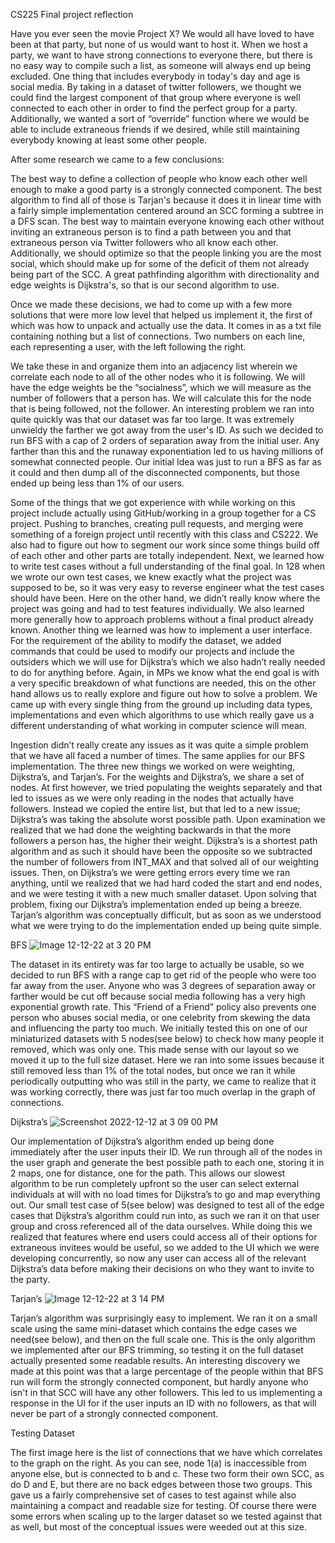 CS225 Final project reflection

Have you ever seen the movie Project X? We would all have loved to have been at that party, but none of us would want to host it. When we host a party, we want to have strong connections to everyone there, but there is no easy way to compile such a list, as someone will always end up being excluded. One thing that includes everybody in today's day and age is social media. By taking in a dataset of twitter followers, we thought we could find the largest component of that group where everyone is well connected to each other in order to find the perfect group for a party. Additionally, we wanted a sort of “override” function where we would be able to include extraneous friends if we desired, while still maintaining everybody knowing at least some other people.

After some research we came to a few conclusions: 

The best way to define a collection of people who know each other well enough to make a good party is a strongly connected component.
The best algorithm to find all of those is Tarjan's because it does it in linear time with a fairly simple implementation centered around an SCC forming a subtree in a DFS scan.
The best way to maintain everyone knowing each other without inviting an extraneous person is to find a path between you and that extraneous person via Twitter followers who all know each other. Additionally, we should optimize so that the people linking you are the most social, which should make up for some of the deficit of them not already being part of the SCC.
A great pathfinding algorithm with directionality and edge weights is Dijkstra's, so that is our second algorithm to use.

Once we made these decisions, we had to come up with a few more solutions that were more low level that helped us implement it, the first of which was how to unpack and actually use the data. It comes in as a txt file containing nothing but a list of connections. Two numbers on each line, each representing a user, with the left following the right.

 We take these in and organize them into an adjacency list wherein we correlate each node to all of the other nodes who it is following.
We will have the edge weights be the “socialness”, which we will measure as the number of followers that a person has. We will calculate this for the node that is being followed, not the follower. 
An interesting problem we ran into quite quickly was that our dataset was far too large. It was extremely unwieldy the farther we got away from the user's ID. As such we decided to run BFS with a cap of 2 orders of separation away from the  initial user. Any farther than this and the runaway exponentiation led to us having millions of somewhat connected people. Our initial Idea was just to run a BFS as far as it could and then dump all of the disconnected components, but those ended up being less than 1% of our users.


Some of the things that we got experience with while working on this project include actually using GitHub/working in a group together for a CS project. Pushing to branches, creating pull requests, and merging were something of a foreign project until recently with this class and CS222. We also had to figure out how to segment our work since some things build off of each other and other parts are totally independent. Next, we learned how to write test cases without a full understanding of the final goal. In 128 when we wrote our own test cases, we knew exactly what the project was supposed to be, so it was very easy to reverse engineer what the test cases should have been. Here on the other hand, we didn’t really know where the project was going and had to test features individually. We also learned more generally how to approach problems without a final product already known. Another thing we learned was how to implement a user interface. For the requirement of the ability to modify the dataset, we added commands that could be used to modify our projects and include the outsiders which we will use for Dijkstra’s which we also hadn’t really needed to do for anything before. Again, in MPs we know what the end goal is with a very specific breakdown of what functions are needed, this on the other hand allows us to really explore and figure out how to solve a problem. We came up with every single thing from the ground up including data types, implementations and even which algorithms to use which really gave us a different understanding of what working in computer science will mean.

Ingestion didn’t really create any issues as it was quite a simple problem that we have all faced a number of times. The same applies for our BFS implementation. The three new things we worked on were weighting, Dijkstra’s, and Tarjan’s. For the weights and Dijkstra’s, we share a set of nodes. At first however, we tried populating the weights separately and that led to issues as we were only reading in the nodes that actually have followers. Instead we copied the entire list, but that led to a new issue; Dijkstra’s was taking the absolute worst possible path. Upon examination we realized that we had done the weighting backwards in that the more followers a person has, the higher their weight. Dijkstra’s is a shortest path algorithm and as such it should have been the opposite so we subtracted the number of followers from INT_MAX and that solved all of our weighting issues. Then, on Dijkstra’s we were getting errors every time we ran anything, until we realized that we had hard coded the start and end nodes, and we were testing it with a new much smaller dataset. Upon solving that problem, fixing our Dijkstra’s implementation ended up being a breeze. Tarjan’s algorithm was conceptually difficult, but as soon as we understood what we were trying to do the implementation ended up being quite simple.

BFS
![Image 12-12-22 at 3 20 PM](https://user-images.githubusercontent.com/98365406/207159453-1a7dc2f0-d843-42e6-a9a9-c4c389b95efe.png)

The dataset in its entirety was far too large to actually be usable, so we decided to run BFS with a range cap to get rid of the people who were too far away from the user. Anyone who was 3 degrees of separation away or farther would be cut off because social media following has a very high exponential growth rate. This “Friend of a Friend” policy also prevents one person who abuses social media, or one celebrity from skewing the data and influencing the party too much. We initially tested this on one of our miniaturized datasets with 5 nodes(see below) to check how many people it removed, which was only one. This made sense with our layout so we moved it up to the full size dataset. Here we ran into some issues because it still removed less than 1% of the total nodes, but once we ran it while periodically outputting who was still in the party, we came to realize that it was working correctly, there was just far too much overlap in the graph of connections. 

Dijkstra’s
![Screenshot 2022-12-12 at 3 09 00 PM](https://user-images.githubusercontent.com/98365406/207159028-f7b39ce8-4bc0-43be-bb1b-16dd8599ad51.jpeg)

Our implementation of Dijkstra’s algorithm ended up being done immediately after the user inputs their ID. We run through all of the nodes in the user graph and generate the best possible path to each one, storing it in 2 maps, one for distance, one for the path. This allows our slowest algorithm to be run completely upfront so the user can select external individuals at will with no load times for Dijkstra’s to go and map everything out. Our small test case of 5(see below) was designed to test all of the edge cases that Dijkstra’s algorithm could run into, as such we ran it on that user group and cross referenced all of the data ourselves. While doing this we realized that features where end users could access all of their options for extraneous invitees would be useful, so we added to the UI which we were developing concurrently, so now any user can access all of the relevant Dijkstra’s data before making their decisions on who they want to invite to the party.

Tarjan’s
![Image 12-12-22 at 3 14 PM](https://user-images.githubusercontent.com/98365406/207159431-5bd93e18-5202-4b92-8fd6-068f24cf8d34.png)

Tarjan’s algorithm was surprisingly easy to implement. We ran it on a small scale using the same mini-dataset which contains the edge cases we need(see below), and then on the full scale one. This is the only algorithm we implemented after our BFS trimming, so testing it on the full dataset actually presented some readable results. An interesting discovery we made at this point was that a large percentage of the people within that BFS run will form the strongly connected component, but hardly anyone who isn't in that SCC will have any other followers. This led to us implementing a response in the UI for if the user inputs an ID with no followers, as that will never be part of a strongly connected component. 

Testing Dataset
 
The first image here is the list of connections that we have which correlates to the graph on the right. As you can see, node 1(a) is inaccessible from anyone else, but is connected to b and c. These two form their own SCC, as do D and E, but there are no back edges between those two groups. This gave us a fairly comprehensive set of cases to test against while also maintaining a compact and readable size for testing. Of course there were some errors when scaling up to the larger dataset so we tested against that as well, but most of the conceptual issues were weeded out at this size.

